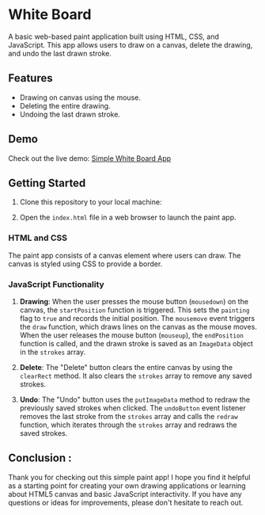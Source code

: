  
# White Board

A basic web-based paint application built using HTML, CSS, and JavaScript. This app allows users to draw on a canvas, delete the drawing, and undo the last drawn stroke.



## Features

- Drawing on canvas using the mouse.
- Deleting the entire drawing.
- Undoing the last drawn stroke.

## Demo

Check out the live demo: [Simple White Board App](https://niraj401patil.github.io/FS-02-M6/Week_Test_3_WhitBoard/)

## Getting Started

1. Clone this repository to your local machine:

2. Open the `index.html` file in a web browser to launch the paint app.



### HTML and CSS

The paint app consists of a canvas element where users can draw. The canvas is styled using CSS to provide a border.

### JavaScript Functionality

1. **Drawing**: When the user presses the mouse button (`mousedown`) on the canvas, the `startPosition` function is triggered. This sets the `painting` flag to `true` and records the initial position. The `mousemove` event triggers the `draw` function, which draws lines on the canvas as the mouse moves. When the user releases the mouse button (`mouseup`), the `endPosition` function is called, and the drawn stroke is saved as an `ImageData` object in the `strokes` array.

2. **Delete**: The "Delete" button clears the entire canvas by using the `clearRect` method. It also clears the `strokes` array to remove any saved strokes.

3. **Undo**: The "Undo" button uses the `putImageData` method to redraw the previously saved strokes when clicked. The `undoButton` event listener removes the last stroke from the `strokes` array and calls the `redraw` function, which iterates through the `strokes` array and redraws the saved strokes.

## Conclusion :

Thank you for checking out this simple paint app! I hope you find it helpful as a starting point for creating your own drawing applications or learning about HTML5 canvas and basic JavaScript interactivity. If you have any questions or ideas for improvements, please don't hesitate to reach out.

